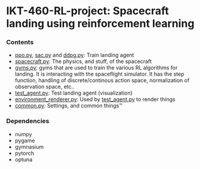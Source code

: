 # IKT-460-RL-project: Spacecraft landing using reinforcement learning

### Contents
* [ppo.py](./ppo.py), [sac.py](./sac.py) and [ddpg.py](./ddpg.py): Train landing agent
* [spacecraft.py](./spacecraft.py): The physics, and stuff, of the spacecraft
* [gyms.py](./gyms.py): gyms that are used to train the various RL algorithms for landing. It is interacting with the spaceflight simulator. It has the step function, handling of discrete/continous action space, normalization of observation space, etc..
* [test_agent.py](./test_agent.py): Test landing agent (visualization)
* [environment_renderer.py](./environment_renderer.py): Used by [test_agent.py](./test_agent.py) to render things
* [common.py](./common.py): Settings, and common things™

### Dependencies
- numpy
- pygame
- gymnasium
- pytorch
- optuna